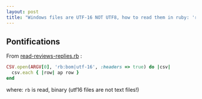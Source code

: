 ```yaml
---
layout: post
title: "Windows files are UTF-16 NOT UTF8, how to read them in ruby: 'rb:bom|utf-16'"
---
```


## Pontifications
 

From [read-reviews-replies.rb](https://github.com/rtanglao/rt-fennec-gplay/blob/master/read-reviews-replies.rb) :

```ruby
CSV.open(ARGV[0], 'rb:bom|utf-16', :headers => true) do |csv|
  csv.each { |row| ap row }
end
```

where: ```rb``` is read, binary (utf16 files are not text files!)